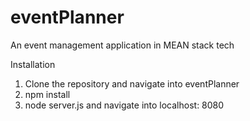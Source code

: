 # eventPlanner
An event management application in MEAN stack tech


Installation

1. Clone the repository and navigate into eventPlanner
2. npm install
3. node server.js and navigate into localhost: 8080
